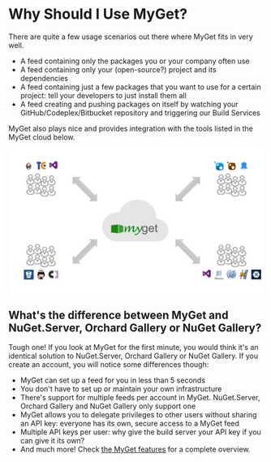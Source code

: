 ﻿# Why Should I Use MyGet?

There are quite a few usage scenarios out there where MyGet fits in very well.

* A feed containing only the packages you or your company often use
* A feed containing only your (open-source?) project and its dependencies
* A feed containing just a few packages that you want to use for a certain project: tell your developers to just install them all
* A feed creating and pushing packages on itself by watching your GitHub/Codeplex/Bitbucket repository and triggering our Build Services

MyGet also plays nice and provides integration with the tools listed in the MyGet cloud below.

![The MyGet Cloud](Images/the-myget-cloud.png)

## What's the difference between MyGet and NuGet.Server, Orchard Gallery or NuGet Gallery?

Tough one! If you look at MyGet for the first minute, you would think it's an identical solution to NuGet.Server, Orchard Gallery or NuGet Gallery. If you create an account, you will notice some differences though:

* MyGet can set up a feed for you in less than 5 seconds
* You don't have to set up or maintain your own infrastructure
* There's support for multiple feeds per account in MyGet. NuGet.Server, Orchard Gallery and NuGet Gallery only support one
* MyGet allows you to delegate privileges to other users without sharing an API key: everyone has its own, secure access to a MyGet feed
* Multiple API keys per user: why give the build server your API key if you can give it its own?
* And much more! Check [the MyGet features](https://www.myget.org/features) for a complete overview.